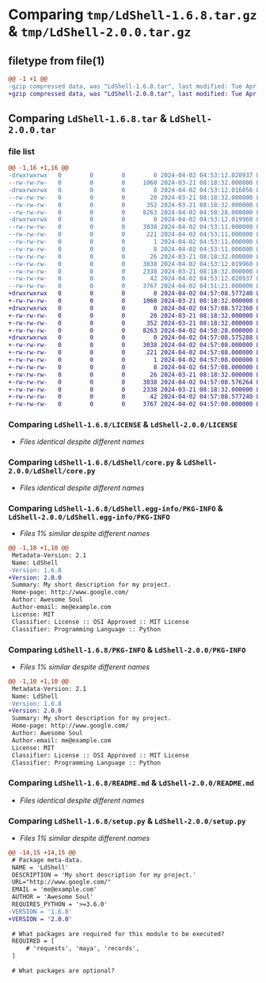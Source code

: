 # Comparing `tmp/LdShell-1.6.8.tar.gz` & `tmp/LdShell-2.0.0.tar.gz`

## filetype from file(1)

```diff
@@ -1 +1 @@
-gzip compressed data, was "LdShell-1.6.8.tar", last modified: Tue Apr  2 04:53:12 2024, max compression
+gzip compressed data, was "LdShell-2.0.0.tar", last modified: Tue Apr  2 04:57:08 2024, max compression
```

## Comparing `LdShell-1.6.8.tar` & `LdShell-2.0.0.tar`

### file list

```diff
@@ -1,16 +1,16 @@
-drwxrwxrwx   0        0        0        0 2024-04-02 04:53:12.020937 LdShell-1.6.8/
--rw-rw-rw-   0        0        0     1060 2024-03-21 08:18:32.000000 LdShell-1.6.8/LICENSE
-drwxrwxrwx   0        0        0        0 2024-04-02 04:53:12.016056 LdShell-1.6.8/LdShell/
--rw-rw-rw-   0        0        0       20 2024-03-21 08:18:32.000000 LdShell-1.6.8/LdShell/__init__.py
--rw-rw-rw-   0        0        0      352 2024-03-21 08:18:32.000000 LdShell-1.6.8/LdShell/__version__.py
--rw-rw-rw-   0        0        0     8263 2024-04-02 04:50:28.000000 LdShell-1.6.8/LdShell/core.py
-drwxrwxrwx   0        0        0        0 2024-04-02 04:53:12.019960 LdShell-1.6.8/LdShell.egg-info/
--rw-rw-rw-   0        0        0     3038 2024-04-02 04:53:11.000000 LdShell-1.6.8/LdShell.egg-info/PKG-INFO
--rw-rw-rw-   0        0        0      221 2024-04-02 04:53:11.000000 LdShell-1.6.8/LdShell.egg-info/SOURCES.txt
--rw-rw-rw-   0        0        0        1 2024-04-02 04:53:11.000000 LdShell-1.6.8/LdShell.egg-info/dependency_links.txt
--rw-rw-rw-   0        0        0        8 2024-04-02 04:53:11.000000 LdShell-1.6.8/LdShell.egg-info/top_level.txt
--rw-rw-rw-   0        0        0       26 2024-03-21 08:18:32.000000 LdShell-1.6.8/MANIFEST.in
--rw-rw-rw-   0        0        0     3038 2024-04-02 04:53:12.019960 LdShell-1.6.8/PKG-INFO
--rw-rw-rw-   0        0        0     2338 2024-03-21 08:18:32.000000 LdShell-1.6.8/README.md
--rw-rw-rw-   0        0        0       42 2024-04-02 04:53:12.020937 LdShell-1.6.8/setup.cfg
--rw-rw-rw-   0        0        0     3767 2024-04-02 04:51:21.000000 LdShell-1.6.8/setup.py
+drwxrwxrwx   0        0        0        0 2024-04-02 04:57:08.577240 LdShell-2.0.0/
+-rw-rw-rw-   0        0        0     1060 2024-03-21 08:18:32.000000 LdShell-2.0.0/LICENSE
+drwxrwxrwx   0        0        0        0 2024-04-02 04:57:08.572360 LdShell-2.0.0/LdShell/
+-rw-rw-rw-   0        0        0       20 2024-03-21 08:18:32.000000 LdShell-2.0.0/LdShell/__init__.py
+-rw-rw-rw-   0        0        0      352 2024-03-21 08:18:32.000000 LdShell-2.0.0/LdShell/__version__.py
+-rw-rw-rw-   0        0        0     8263 2024-04-02 04:50:28.000000 LdShell-2.0.0/LdShell/core.py
+drwxrwxrwx   0        0        0        0 2024-04-02 04:57:08.575288 LdShell-2.0.0/LdShell.egg-info/
+-rw-rw-rw-   0        0        0     3038 2024-04-02 04:57:08.000000 LdShell-2.0.0/LdShell.egg-info/PKG-INFO
+-rw-rw-rw-   0        0        0      221 2024-04-02 04:57:08.000000 LdShell-2.0.0/LdShell.egg-info/SOURCES.txt
+-rw-rw-rw-   0        0        0        1 2024-04-02 04:57:08.000000 LdShell-2.0.0/LdShell.egg-info/dependency_links.txt
+-rw-rw-rw-   0        0        0        8 2024-04-02 04:57:08.000000 LdShell-2.0.0/LdShell.egg-info/top_level.txt
+-rw-rw-rw-   0        0        0       26 2024-03-21 08:18:32.000000 LdShell-2.0.0/MANIFEST.in
+-rw-rw-rw-   0        0        0     3038 2024-04-02 04:57:08.576264 LdShell-2.0.0/PKG-INFO
+-rw-rw-rw-   0        0        0     2338 2024-03-21 08:18:32.000000 LdShell-2.0.0/README.md
+-rw-rw-rw-   0        0        0       42 2024-04-02 04:57:08.577240 LdShell-2.0.0/setup.cfg
+-rw-rw-rw-   0        0        0     3767 2024-04-02 04:57:00.000000 LdShell-2.0.0/setup.py
```

### Comparing `LdShell-1.6.8/LICENSE` & `LdShell-2.0.0/LICENSE`

 * *Files identical despite different names*

### Comparing `LdShell-1.6.8/LdShell/core.py` & `LdShell-2.0.0/LdShell/core.py`

 * *Files identical despite different names*

### Comparing `LdShell-1.6.8/LdShell.egg-info/PKG-INFO` & `LdShell-2.0.0/LdShell.egg-info/PKG-INFO`

 * *Files 1% similar despite different names*

```diff
@@ -1,10 +1,10 @@
 Metadata-Version: 2.1
 Name: LdShell
-Version: 1.6.8
+Version: 2.0.0
 Summary: My short description for my project.
 Home-page: http://www.google.com/
 Author: Awesome Soul
 Author-email: me@example.com
 License: MIT
 Classifier: License :: OSI Approved :: MIT License
 Classifier: Programming Language :: Python
```

### Comparing `LdShell-1.6.8/PKG-INFO` & `LdShell-2.0.0/PKG-INFO`

 * *Files 1% similar despite different names*

```diff
@@ -1,10 +1,10 @@
 Metadata-Version: 2.1
 Name: LdShell
-Version: 1.6.8
+Version: 2.0.0
 Summary: My short description for my project.
 Home-page: http://www.google.com/
 Author: Awesome Soul
 Author-email: me@example.com
 License: MIT
 Classifier: License :: OSI Approved :: MIT License
 Classifier: Programming Language :: Python
```

### Comparing `LdShell-1.6.8/README.md` & `LdShell-2.0.0/README.md`

 * *Files identical despite different names*

### Comparing `LdShell-1.6.8/setup.py` & `LdShell-2.0.0/setup.py`

 * *Files 1% similar despite different names*

```diff
@@ -14,15 +14,15 @@
 # Package meta-data.
 NAME = 'LdShell'
 DESCRIPTION = 'My short description for my project.'
 URL="http://www.google.com/"
 EMAIL = 'me@example.com'
 AUTHOR = 'Awesome Soul'
 REQUIRES_PYTHON = '>=3.6.0'
-VERSION = '1.6.8'
+VERSION = '2.0.0'
 
 # What packages are required for this module to be executed?
 REQUIRED = [
     # 'requests', 'maya', 'records',
 ]
 
 # What packages are optional?
```

